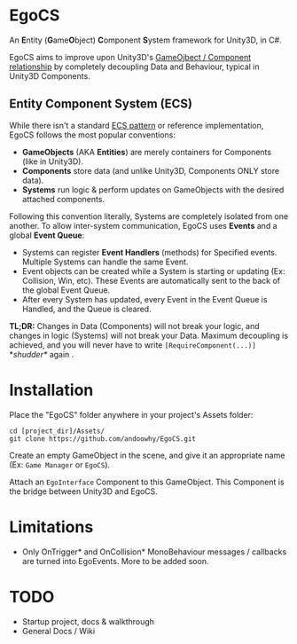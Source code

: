 # EgoCS
An **E**ntity (**G**ame**O**bject) **C**omponent **S**ystem framework for Unity3D, in C#.

EgoCS aims to improve upon Unity3D's [GameOjbect / Component relationship](http://docs.unity3d.com/Manual/TheGameObject-ComponentRelationship.html) by completely decoupling Data and Behaviour, typical in Unity3D Components.

## Entity Component System (ECS)

While there isn't a standard [ECS pattern](https://en.wikipedia.org/wiki/Entity_component_system) or reference implementation, EgoCS follows the most popular conventions:

- **GameObjects** (AKA **Entities**) are merely containers for Components (like in Unity3D).
- **Components** store data (and unlike Unity3D, Components ONLY store data).
- **Systems** run logic & perform updates on GameObjects with the desired attached components.

Following this convention literally, Systems are completely isolated from one another. To allow inter-system communication, EgoCS uses **Events** and a global **Event Queue**:

- Systems can register **Event Handlers** (methods) for Specified events. Multiple Systems can handle the same Event.
- Event objects can be created while a System is starting or updating (Ex: Collision, Win, etc). These Events are automatically sent to the back of the global Event Queue.
- After every System has updated, every Event in the Event Queue is Handled, and the Queue is cleared.

**TL;DR:** Changes in Data (Components) will not break your logic, and changes in logic (Systems) will not break your Data. Maximum decoupling is achieved, and you will never have to write `[RequireComponent(...)]` \**shudder\** again .

# Installation

Place the "EgoCS" folder anywhere in your project's Assets folder:

    cd [project_dir]/Assets/
	git clone https://github.com/andoowhy/EgoCS.git
	
Create an empty GameObject in the scene, and give it an appropriate name (Ex: `Game Manager` or `EgoCS`).

Attach an `EgoInterface` Component to this GameObject. This Component is the bridge between Unity3D and EgoCS.

# Limitations
- Only OnTrigger\* and OnCollision\* MonoBehaviour messages / callbacks are turned into EgoEvents. More to be added soon.

# TODO
- Startup project, docs & walkthrough
- General Docs / Wiki
